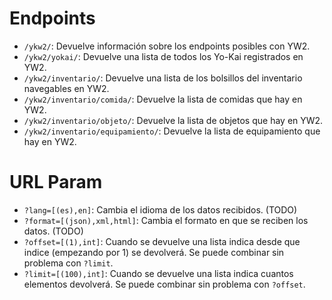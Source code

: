# Endpoints
- `/ykw2/`: Devuelve información sobre los endpoints posibles con YW2.
- `/ykw2/yokai/`: Devuelve una lista de todos los Yo-Kai registrados en YW2.
- `/ykw2/inventario/`: Devuelve una lista de los bolsillos del inventario navegables en YW2.
- `/ykw2/inventario/comida/`: Devuelve la lista de comidas que hay en YW2.
- `/ykw2/inventario/objeto/`: Devuelve la lista de objetos que hay en YW2.
- `/ykw2/inventario/equipamiento/`: Devuelve la lista de equipamiento que hay en YW2.

# URL Param
- `?lang=[(es),en]`: Cambia el idioma de los datos recibidos. (TODO)
- `?format=[(json),xml,html]`: Cambia el formato en que se reciben los datos. (TODO)
- `?offset=[(1),int]`: Cuando se devuelve una lista indica desde que indice (empezando por 1) se devolverá. Se puede combinar sin problema con `?limit`.
- `?limit=[(100),int]`: Cuando se devuelve una lista indica cuantos elementos devolverá. Se puede combinar sin problema con `?offset`.